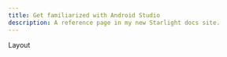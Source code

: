 ```yaml
---
title: Get familiarized with Android Studio
description: A reference page in my new Starlight docs site.
---
```


Layout

